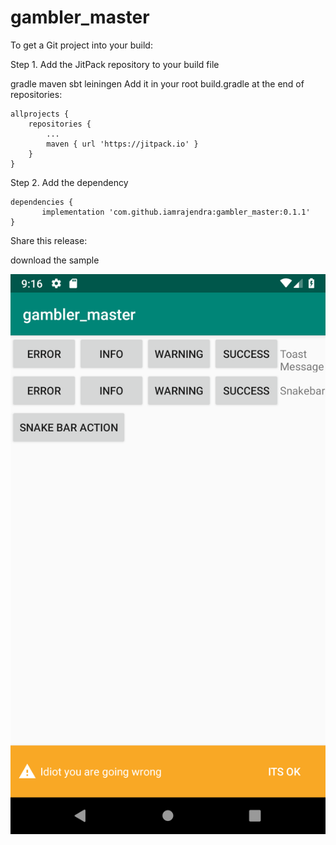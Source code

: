 # gambler_master

To get a Git project into your build:

Step 1. Add the JitPack repository to your build file

gradle
maven
sbt
leiningen
Add it in your root build.gradle at the end of repositories:

	allprojects {
		repositories {
			...
			maven { url 'https://jitpack.io' }
		}
	}
Step 2. Add the dependency

	dependencies {
	       implementation 'com.github.iamrajendra:gambler_master:0.1.1'
	}
Share this release:

 download the sample 
 
![alt text](https://github.com/iamrajendra/gambler_master/blob/master/device-2019-03-10-211614.png)
